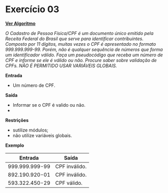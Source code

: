 # Exercício 03

[**Ver Algoritmo**](Algortimo03.md)

*O Cadastro de Pessoa Física/CPF é um documento único emitido pela Receita
Federal do Brasil que serve para identificar contribuintes. Composto por 11 dígitos,
muitas vezes o CPF é apresentado no formato 999.999.999-99. Porém, não é
qualquer sequência de números que forma um identificador válido. Faça um
pseudocódigo que receba um número de CPF e informe se ele é válido ou não.
Procure saber sobre validação de CPFs.
NÃO É PERMITIDO USAR VARIÁVEIS GLOBAIS.*

**Entrada**

- Um número de CPF.

**Saída**

- Informar se o CPF é valido ou não.
- 
**Restrições**

- sutilize módulos;
- não utilize variáveis globais.

**Exemplo**

| Entrada | Saída | 
|-|-|
|999.999.999-99|CPF inválido.|
|892.190.920-01|CPF inválido.|
|593.322.450-29|CPF válido.|